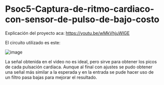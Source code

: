 # Psoc5-Captura-de-ritmo-cardiaco-con-sensor-de-pulso-de-bajo-costo

Explicación del proyecto aca: https://youtu.be/wMkVhjuWlGE

El circuito utilizado es este:

![image](https://user-images.githubusercontent.com/63214545/123016286-e161d000-d38f-11eb-8f2b-22386374c2ef.png)


La señal obtenida en el video no es ideal, pero sirve para obtener los picos de cada pulsación cardiaca. Aunque al final con ajustes se pudo obtener una señal más similar a la esperada y en la entrada se pude hacer uso de un filtro pasa bajas para mejorar el resultado.


